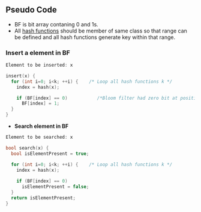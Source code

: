 ## Pseudo Code
- BF is bit array contaning 0 and 1s.
- All [hash functions](/Networking/OSI-Layers/Layer-3/Security) should be member of same class so that range can be defined and all hash functions generate key within that range.

### Insert a element in BF
```c
Element to be inserted: x

insert(x) {
  for (int i=0; i<k; ++i) {    /* Loop all hash functions k */
    index = hash(x);

    if (BF[index] == 0)           /*Bloom filter had zero bit at position i*/
      BF[index] = 1;
  }
}  
```
- **Search element in BF**
```c
Element to be searched: x

bool search(x) {
  bool isElementPresent = true;

  for (int i=0; i<k; ++i) {    /* Loop all hash functions k */
    index = hash(x);
  
    if (BF[index] == 0)
      isElementPresent = false;
  }
  return isElementPresent;
}  
```
